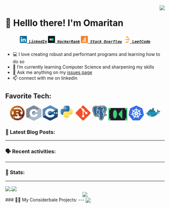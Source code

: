 
<img align="right" src="https://visitor-badge.laobi.icu/badge?page_id=omaritan.omaritan">

# 👋 Helllo there! I'm Omaritan

<h5 align="center">
  <code><a href="https://www.linkedin.com/in/omaritan" title="LinkedIn Profile"><img width="22" src="images/linkedin.svg"> LinkedIn</a></code>
  <code><a href="https://www.hackerrank.com/omaritan" title="HackerRank Profile"><img width="22" src="images/hackerrank.png"> HackerRank</a></code>
  <code><a href="https://stackoverflow.com/users/20751205/omaritan" title="Stack Overflow Profile"><img width="22" src="images/stackoverflow.svg"> Stack Overflow</a></code>
  <code><a href="https://leetcode.com/omaritan" title="LeetCode Profile"><img width="22" src="images/LeetCode.svg"> LeetCode</a></code>
</h5>

- :computer: I love creating robust and performant programs and learning how to do so
- 🌱 I’m currently learning Computer Science and sharpening my skills
- 💬 Ask me anything on my [issues page](https://www.github.com/omaritan/omaritan/issues)
- :mailbox: connect with me on linkedin

## Favorite Tech:

<p align="center">
<code><img title="Rust" src="images/rust-lang.svg" width="48" height="48"></code>
  <code><img title="C" src="images/c.svg" width="48" height="48"></code>
  <code><img title="C++" src="images/cpp.svg" width="48" height="48"></code>
  <code><img title="Python" src="images/python-original.svg" width="48" height="48"></code>
  <code><img title="Git" src="images/git-original.svg" width="48" height="48"></code>
  <code><img title="PostgreSQL" src="images/postgresql.svg" width="48" height="48"></code>
  <code><img title="Systemd" src="images/systemd-dark.svg" width="60" height="40"></code>
  <code><img title="Kubernetes" src="images/kubernetes.svg" width="48" height="48"></code>
    <code><img title="Docker" src="images/docker.svg" width="48" height="48"></code>
</p>

### 📝 Latest Blog Posts:
---

<!-- BLOG-POST-LIST:START -->
<!-- BLOG-POST-LIST:END -->

### 🗣 Recent activities:
---

<!--GITHUB_ACTIVITY:{"rows": 5, "raw": true}-->

### 👀 Stats:
---

<a href="">
  <img align="center" src ="https://github-readme-stats.vercel.app/api?username=omaritan&show_icons=true&theme=radical" />
</a>
<a href="">
  <img align="center"  src ="https://github-readme-stats.vercel.app/api/top-langs/?username=omaritan&layout=compact&theme=dark" />
</a>
<div align="center">
<a href="">
  <img align="center" src ="https://streak-stats.demolab.com/?user=omaritan"/>
</a>
</div >
### 👨‍💻 My Considerbale Projects:
---

<a href="">
  <img align="center" src ="https://github-readme-stats.vercel.app/api/pin/?username=omaritan&repo=rusty-cs&theme=react" />
  </a>
<!--<a href="">
  <img align="center" src ="https://github-readme-stats.vercel.app/api/pin/?username=omaritan&repo=rusty-cs&theme=react" />
</a>
-->

<!---
omaritan/omaritan is a ✨ special ✨ repository because its `README.md` (this file) appears on your GitHub profile.
You can click the Preview link to take a look at your changes.
--->